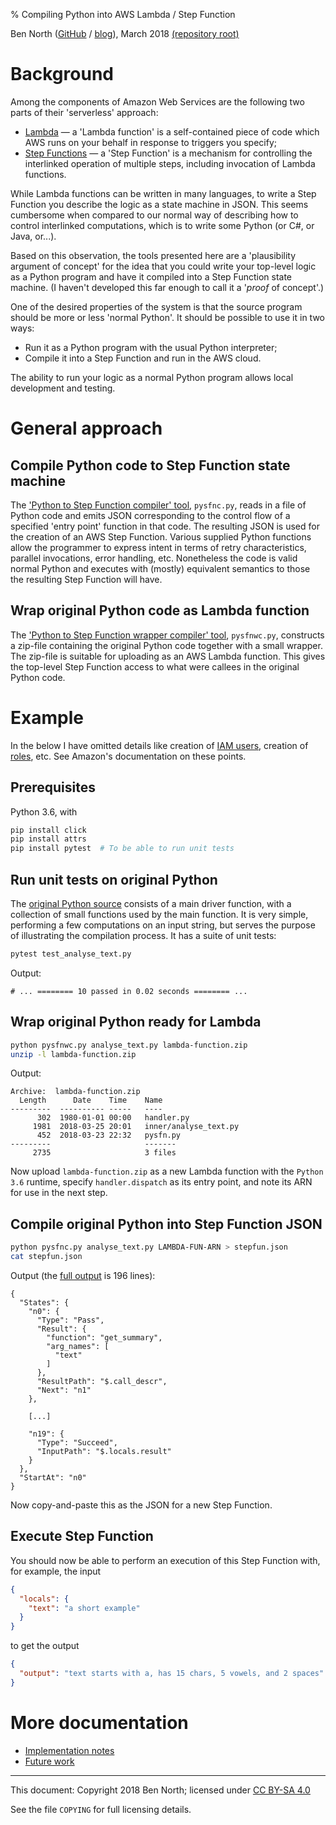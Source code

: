 % Compiling Python into AWS Lambda / Step Function

Ben North
([GitHub](https://www.github.com/bennorth/)
/ [blog](http://www.redfrontdoor.org/blog/)),
March 2018
[(repository root)](https://github.com/bennorth/pyawssfn)


# Background

Among the components of Amazon Web Services are the following two
parts of their 'serverless' approach:

* [Lambda](https://aws.amazon.com/lambda/) &mdash; a 'Lambda function'
  is a self-contained piece of code which AWS runs on your behalf in
  response to triggers you specify;
* [Step Functions](https://aws.amazon.com/step-functions/) &mdash; a
  'Step Function' is a mechanism for controlling the interlinked
  operation of multiple steps, including invocation of Lambda
  functions.

While Lambda functions can be written in many languages, to write a
Step Function you describe the logic as a state machine in JSON.  This
seems cumbersome when compared to our normal way of describing how to
control interlinked computations, which is to write some Python (or
C#, or Java, or...).

Based on this observation, the tools presented here are a
'plausibility argument of concept' for the idea that you could write
your top-level logic as a Python program and have it compiled into a
Step Function state machine.  (I haven't developed this far enough to
call it a '*proof* of concept'.)

One of the desired properties of the system is that the source program
should be more or less 'normal Python'.  It should be possible to use
it in two ways:

* Run it as a Python program with the usual Python interpreter;
* Compile it into a Step Function and run in the AWS cloud.

The ability to run your logic as a normal Python program allows local
development and testing.

# General approach

## Compile Python code to Step Function state machine

The ['Python to Step Function compiler' tool](pysfnc.py), `pysfnc.py`,
reads in a file of Python code and emits JSON corresponding to the
control flow of a specified 'entry point' function in that code.  The
resulting JSON is used for the creation of an AWS Step Function.
Various supplied Python functions allow the programmer to express
intent in terms of retry characteristics, parallel invocations, error
handling, etc.  Nonetheless the code is valid normal Python and
executes with (mostly) equivalent semantics to those the resulting
Step Function will have.

## Wrap original Python code as Lambda function

The ['Python to Step Function wrapper compiler' tool](pysfnwc.py),
`pysfnwc.py`, constructs a zip-file containing the original Python
code together with a small wrapper.  The zip-file is suitable for
uploading as an AWS Lambda function.  This gives the top-level Step
Function access to what were callees in the original Python code.


# Example

In the below I have omitted details like creation of
[IAM users](https://docs.aws.amazon.com/IAM/latest/UserGuide/id_users.html),
creation of
[roles](https://docs.aws.amazon.com/IAM/latest/UserGuide/id_roles.html),
etc.  See Amazon's documentation on these points.

## Prerequisites

Python 3.6, with
```bash
pip install click
pip install attrs
pip install pytest  # To be able to run unit tests
```

## Run unit tests on original Python

The [original Python source](analyse_text.py) consists of a main
driver function, with a collection of small functions used by the main
function.  It is very simple, performing a few computations on an
input string, but serves the purpose of illustrating the compilation
process.  It has a suite of unit tests:

```bash
pytest test_analyse_text.py
```

Output:
```
# ... ======== 10 passed in 0.02 seconds ======== ...
```

## Wrap original Python ready for Lambda

```bash
python pysfnwc.py analyse_text.py lambda-function.zip
unzip -l lambda-function.zip
```

Output:
```
Archive:  lambda-function.zip
  Length      Date    Time    Name
---------  ---------- -----   ----
      302  1980-01-01 00:00   handler.py
     1981  2018-03-25 20:01   inner/analyse_text.py
      452  2018-03-23 22:32   pysfn.py
---------                     -------
     2735                     3 files
```

Now upload `lambda-function.zip` as a new Lambda function with the
`Python 3.6` runtime, specify `handler.dispatch` as its entry point,
and note its ARN for use in the next step.

## Compile original Python into Step Function JSON

```bash
python pysfnc.py analyse_text.py LAMBDA-FUN-ARN > stepfun.json
cat stepfun.json
```

Output (the [full output](stepfun.json) is 196 lines):
```
{
  "States": {
    "n0": {
      "Type": "Pass",
      "Result": {
        "function": "get_summary",
        "arg_names": [
          "text"
        ]
      },
      "ResultPath": "$.call_descr",
      "Next": "n1"
    },

    [...]

    "n19": {
      "Type": "Succeed",
      "InputPath": "$.locals.result"
    }
  },
  "StartAt": "n0"
}
```

Now copy-and-paste this as the JSON for a new Step Function.

## Execute Step Function

You should now be able to perform an execution of this Step Function with,
for example, the input
```json
{
  "locals": {
    "text": "a short example"
  }
}
```
to get the output
```json
{
  "output": "text starts with a, has 15 chars, 5 vowels, and 2 spaces"
}
```


# More documentation

* [Implementation notes](implementation-notes.md)
* [Future work](future-work.md)


---

This document: Copyright 2018 Ben North; licensed under
[CC BY-SA 4.0](http://creativecommons.org/licenses/by-sa/4.0/)

See the file `COPYING` for full licensing details.
